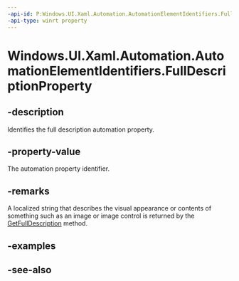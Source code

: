 ```yaml
---
-api-id: P:Windows.UI.Xaml.Automation.AutomationElementIdentifiers.FullDescriptionProperty
-api-type: winrt property
---
```


<!-- Property syntax
public Windows.UI.Xaml.Automation.AutomationProperty FullDescriptionProperty { get; }
-->

# Windows.UI.Xaml.Automation.AutomationElementIdentifiers.FullDescriptionProperty

## -description
Identifies the full description automation property.



## -property-value
The automation property identifier.

## -remarks
A localized string that describes the visual appearance or contents of something such as an image or image control is returned by the [GetFullDescription](automationproperties_getfulldescription_437649034.md) method.

## -examples

## -see-also
